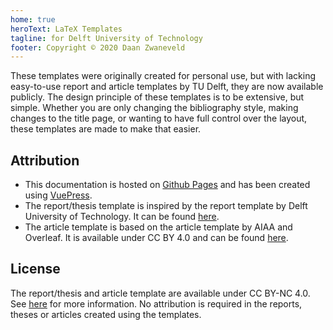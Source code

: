 ```yaml
---
home: true
heroText: LaTeX Templates
tagline: for Delft University of Technology
footer: Copyright © 2020 Daan Zwaneveld
---
```


These templates were originally created for personal use, but with lacking easy-to-use report and article templates by TU Delft, they are now available publicly. The design principle of these templates is to be extensive, but simple. Whether you are only changing the bibliography style, making changes to the title page, or wanting to have full control over the layout, these templates are made to make that easier.

## Attribution

* This documentation is hosted on [Github Pages](https://pages.github.com/) and has been created using [VuePress](https://vuepress.vuejs.org/).
* The report/thesis template is inspired by the report template by Delft University of Technology. It can be found [here](https://www.tudelft.nl/en/tu-delft-corporate-design/downloads/).
* The article template is based on the article template by AIAA and Overleaf. It is available under CC BY 4.0 and can be found [here](https://nl.overleaf.com/latex/templates/latex-template-for-the-preparation-of-papers-for-aiaa-technical-conferences/rsssbwthkptn).

## License

The report/thesis and article template are available under CC BY-NC 4.0. See [here](https://creativecommons.org/licenses/by-nc/4.0/) for more information. No attribution is required in the reports, theses or articles created using the templates.
